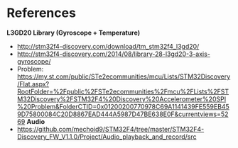 # References
**L3GD20 Library (Gyroscope + Temperature)**
- http://stm32f4-discovery.com/download/tm_stm32f4_l3gd20/
- http://stm32f4-discovery.com/2014/08/library-28-l3gd20-3-axis-gyroscope/
- Problem: https://my.st.com/public/STe2ecommunities/mcu/Lists/STM32Discovery/Flat.aspx?RootFolder=%2Fpublic%2FSTe2ecommunities%2Fmcu%2FLists%2FSTM32Discovery%2FSTM32F4%20Discovery%20Accelerometer%20SPI%20Problem&FolderCTID=0x01200200770978C69A1141439FE559EB459D75800084C20D8867EAD444A5987D47BE638E0F&currentviews=5269
**Audio**
- https://github.com/mechoid9/STM32F4/tree/master/STM32F4-Discovery_FW_V1.1.0/Project/Audio_playback_and_record/src
